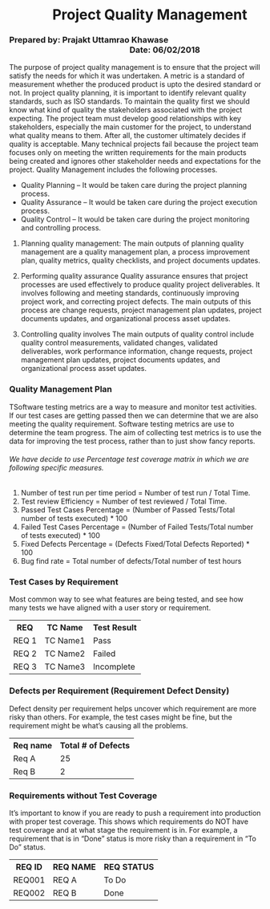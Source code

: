 # &nbsp;&nbsp;&nbsp;&nbsp;&nbsp;&nbsp;&nbsp;&nbsp;&nbsp;&nbsp;&nbsp;&nbsp;&nbsp;Project Quality Management

### Prepared by:  Prajakt Uttamrao Khawase &nbsp;&nbsp;&nbsp;&nbsp;&nbsp;&nbsp;&nbsp;&nbsp;&nbsp;&nbsp;&nbsp;&nbsp;&nbsp;&nbsp;&nbsp;&nbsp;&nbsp;&nbsp;&nbsp;&nbsp;&nbsp;&nbsp;&nbsp;&nbsp;&nbsp;&nbsp;&nbsp;&nbsp;&nbsp;&nbsp;&nbsp;&nbsp;&nbsp;&nbsp;&nbsp;&nbsp;&nbsp;&nbsp;&nbsp;&nbsp;&nbsp;&nbsp;&nbsp;&nbsp;&nbsp;&nbsp;&nbsp;&nbsp;&nbsp;&nbsp;&nbsp;&nbsp;&nbsp;&nbsp;&nbsp;&nbsp;&nbsp;&nbsp;&nbsp;&nbsp;&nbsp;&nbsp;Date: 06/02/2018

The purpose of project quality management is to ensure that the project will satisfy the needs for which it was undertaken. A metric is a standard of measurement whether the produced product is upto the desired standard or not. In project quality planning, it is important to identify relevant quality standards, such as ISO standards. To maintain the quality first we should know what kind of quality the stakeholders associated with the project expecting. The project team must develop good relationships with key stakeholders, especially the main customer for the project, to understand what quality means to them. After all, the customer ultimately decides if quality is acceptable. Many technical projects fail because the project team focuses only on meeting the written requirements for the main products being created and ignores other stakeholder needs and expectations for the project. Quality Management includes the following processes.

*	Quality Planning – It would be taken care during the project planning process.
*	Quality Assurance  – It would be taken care during the project execution process.
*	Quality Control  – It would be taken care during the project monitoring and controlling process.

1. Planning quality management:
The main outputs of planning quality management are a quality management plan, a process improvement plan, quality metrics, quality checklists, and project documents updates.

2. Performing quality assurance
Quality assurance ensures that project processes are used effectively to produce quality project deliverables. It involves following and meeting standards, continuously improving project work, and correcting project defects. The main outputs of this process are change requests, project management plan updates, project documents updates, and organizational process asset updates.

3. Controlling quality involves
The main outputs of quality control include quality control measurements, validated changes, validated deliverables, work performance information, change requests, project management plan updates, project documents updates, and organizational process asset updates.

### Quality Management Plan

TSoftware testing metrics are a way to measure and monitor test activities. If our test cases are getting passed then we can determine that we are also meeting the quality requirement. Software testing metrics are use to determine the team progress. The aim of collecting test metrics is to use the data for improving the test process, rather than to just show fancy reports.
<br>
###### We have decide to use Percentage test coverage matrix in which we are following specific measures.

1. Number of test run per time period = Number of test run / Total Time.
2. Test review Efficiency = Number of test reviewed  / Total Time.
3. Passed Test Cases Percentage = (Number of Passed Tests/Total number of tests executed) * 100
4. Failed Test Cases Percentage = (Number of Failed Tests/Total number of tests executed) * 100
5. Fixed Defects Percentage = (Defects Fixed/Total Defects Reported) * 100
6. Bug find rate = Total number of defects/Total number of test hours

### Test Cases by Requirement
Most common way to see what features are being tested, and see how many tests we have aligned with a user story or requirement.

<table>
  <tr>
    <th>REQ</th>
    <th>TC Name</th>
    <th>Test Result</th>
  </tr>
  <tr>
    <td>REQ 1</td>
    <td>TC Name1</td>
    <td>Pass</td>
  </tr>
  <tr>
    <td>REQ 2</td>
    <td>TC Name2</td>
    <td>Failed</td>
  </tr>
  <tr>
    <td>REQ 3</td>
    <td>TC Name3</td>
    <td>Incomplete</td>
  </tr>
</table>

### Defects per Requirement (Requirement Defect Density)
Defect density per requirement helps uncover which requirement are more risky than others. For example, the test cases might be fine, but the requirement might be what’s causing all the problems.

<table>
  <tr>
    <th>Req name</th>
    <th>Total # of Defects</th>
  </tr>
  <tr>
    <td>Req A</td>
    <td>25</td>
  </tr>
  <tr>
    <td>Req B</td>
    <td>2</td>
  </tr>
</table>

### Requirements without Test Coverage

It’s important to know if you are ready to push a requirement into production with proper test coverage.
This shows which requirements do NOT have test coverage and at what stage the requirement is in.  For example, a requirement that is in “Done” status is more risky than a requirement in “To Do” status.

<table>
  <tr>
    <th>REQ ID</th>
    <th>REQ NAME</th>
    <th>REQ STATUS</th>
  </tr>
  <tr>
    <td>REQ001</td>
    <td>REQ A</td>
    <td>To Do</td>
  </tr>
  <tr>
    <td>REQ002</td>
    <td>REQ B</td>
    <td>Done</td>
  </tr>
</table>



